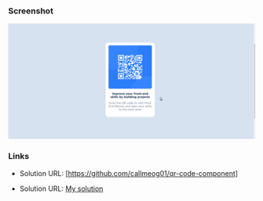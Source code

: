 ### Screenshot

![](images/qr-code.png)

### Links

- Solution URL: [https://github.com/callmeog01/qr-code-component]

- Solution URL: [My solution](https://github.com/callmeog01/qr-code-component)